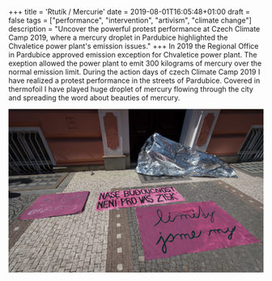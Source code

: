 +++
title = 'Rtutík / Mercurie'
date = 2019-08-01T16:05:48+01:00
draft = false
tags = ["performance", "intervention", "artivism", "climate change"]
description = "Uncover the powerful protest performance at Czech Climate Camp 2019, where a mercury droplet in Pardubice highlighted the Chvaletice power plant's emission issues."
+++
In 2019 the Regional Office in Pardubice approved emission exception for Chvaletice power plant.
The exeption allowed the power plant to emit 300 kilograms of mercury over the normal emission limit.
During the action days of czech Climate Camp 2019 I have realized a protest performance in the streets of Pardubice.
Covered in thermofoil I have played huge droplet of mercury flowing through the city and spreading the word about beauties of mercury.

![](1.jpg)